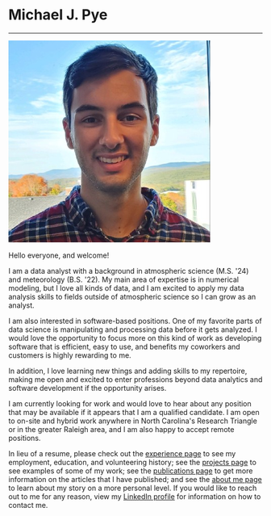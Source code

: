 # **Michael J. Pye**

---

![headshot](_static/headshot.jpg)

Hello everyone, and welcome! 

I am a data analyst with a background in atmospheric science (M.S. '24) and meteorology (B.S. '22). My main area of expertise is in numerical modeling, but I love all kinds of data, and I am excited to apply my data analysis skills to fields outside of atmospheric science so I can grow as an analyst. 

I am also interested in software-based positions. One of my favorite parts of data science is manipulating and processing data before it gets analyzed. I would love the opportunity to focus more on this kind of work as developing software that is efficient, easy to use, and benefits my coworkers and customers is highly rewarding to me.

In addition, I love learning new things and adding skills to my repertoire, making me open and excited to enter professions beyond data analytics and software development if the opportunity arises.

I am currently looking for work and would love to hear about any position that may be available if it appears that I am a qualified candidate. I am open to on-site and hybrid work anywhere in North Carolina's Research Triangle or in the greater Raleigh area, and I am also happy to accept remote positions.

In lieu of a resume, please check out the [experience page](experience.md) to see my employment, education, and volunteering history; see the [projects page](projects.md) to see examples of some of my work; see the [publications page](publications.md) to get more information on the articles that I have published; and see the [about me page](about_me.md) to learn about my story on a more personal level. If you would like to reach out to me for any reason, view my [LinkedIn profile](https://www.linkedin.com/in/michael-pye/) for information on how to contact me. 























































































